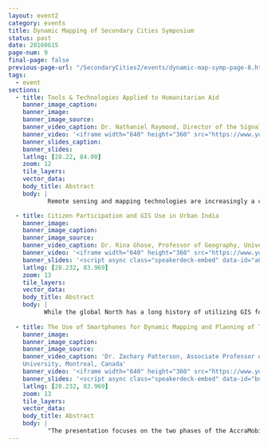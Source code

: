 ```yaml
---
layout: event2
category: events
title: Dynamic Mapping of Secondary Cities Symposium
status: past
date: 20160615
page-num: 9
final-page: false
previous-page-url: "/SecondaryCities2/events/dynamic-map-symp-page-8.html"
tags:
  - event
sections: 
  - title: Tools & Technologies Applied to Humanitarian Aid
    banner_image_caption: 
    banner_image: 
    banner_image_source: 
    banner_video_caption: Dr. Nathaniel Raymond, Director of the Signal Program on Human Security and Technology at the Harvard Humanitarian Initiative (HHI) of the Harvard Chan School of Public Health
    banner_video: '<iframe width="640" height="360" src="https://www.youtube.com/embed/XAYRCZzgnN8" frameborder="0" allowfullscreen></iframe>'
    banner_slides_caption: 
    banner_slides: 
    latlng: [28.22, 84.00]
    zoom: 12
    tile_layers:
    vector_data:
    body_title: Abstract
    body: |
           Remote sensing and mapping technologies are increasingly a critical component of humanitarian assistance operations during both armed conflict and natural disaster contexts. This session discusses common use cases of these platforms and techniques for providing general situational awareness to responders and affected populations, as well as specific applications of them to certain types of aid operations.

  - title: Citizen Participation and GIS Use in Urban India
    banner_image: 
    banner_image_caption: 
    banner_image_source:
    banner_video_caption: Dr. Rina Ghose, Professor of Geography, University of Wisconsin-Milwaukee
    banner_video: '<iframe width="640" height="360" src="https://www.youtube.com/embed/SpzanNLZGFA" frameborder="0" allowfullscreen></iframe>'
    banner_slides: '<script async class="speakerdeck-embed" data-id="a05f391d63f344e7ba15e864df58e0be" data-ratio="1.77777777777778" src="//speakerdeck.com/assets/embed.js"></script>'
    latlng: [28.232, 83.969]
    zoom: 13
    tile_layers:
    vector_data:
    body_title: Abstract
    body: |
          While the global North has a long history of utilizing GIS for spatial decision making, its usage in India has been relatively recent. Further, the concept of citizen participation in planning activities is relatively new in India, and its effectiveness is shaped by multiple contextual factors. Because of the recent emphasis on collaborative governance and transparency, GIS is used to enhance citizen participation through e-governance projects and through Public Participation GIS. This paper aims to examine the complexities of embedded in citizen participation through GIS based knowledge production in urban communities in India. Through empirical findings, it aims to demonstrate how cultural, political and technological factors differentially shape the ways GIS is being used in enhancing citizen participation in urban planning in India. 
    
  - title: The Use of Smartphones for Dynamic Mapping and Planning of Transit Systems in Africa
    banner_image: 
    banner_image_caption: 
    banner_image_source:
    banner_video_caption: 'Dr. Zachary Patterson, Associate Professor of Geography, Planning and Environment, Concordia
    University, Montreal, Canada'
    banner_video: '<iframe width="640" height="360" src="https://www.youtube.com/embed/BKEPAm01L8s" frameborder="0" allowfullscreen></iframe>'
    banner_slides: '<script async class="speakerdeck-embed" data-id="bda32299a65f4d07b4ac7655a8891083" data-ratio="1.33333333333333" src="//speakerdeck.com/assets/embed.js"></script>'
    latlng: [28.232, 83.969]
    zoom: 13
    tile_layers:
    vector_data:
    body_title: Abstract
    body: |
           "The presentation focuses on the two phases of the AccraMobile Project - a collaboration between the Accra Municipal Assembly (AMA), the Agence francaise de développement and Concordia University’s (Montreal, Canada) TRIP Lab. Impetus for the project originated from the AMA who sought to construct a documentary structure (route registry, protocols for data collection and mapping) for planning and passenger use of the Trotro bus network of Accra in Ghana. Phase 1 of the project involved: the adaptation of the TRIP Lab’s smartphone travel survey app, DataMobile; development of a data collection protocol; administration of Trotro route data collection; and the dynamic mapping of the routes. Data from Phase 1 has subsequently been trans- formed into Google’s General Transit Feed Specification (GTFS) format, and made accessible to the local community through a hackathon and map designed to be easily readable to Trotro users. While Phase 1 sought to gather information on the nature and breadth of the Trotro network for planning purposes, Phase 2 is directed primarily towards Trotro operators. It involves a great deal of engagement with operators with the aim of better understanding Trotro operations and developing business cases to finance a feet renewal program."
---
```



